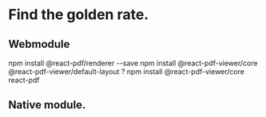 # Find the golden rate.
## Webmodule
npm install @react-pdf/renderer --save
npm install @react-pdf-viewer/core @react-pdf-viewer/default-layout ?
npm install @react-pdf-viewer/core react-pdf

## Native module.